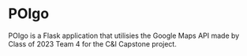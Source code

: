 # POIgo
POIgo is a Flask application that utilisies the Google Maps API made by Class of 2023 Team 4 for the C&amp;I Capstone project. 
